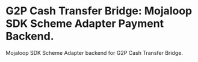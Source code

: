 # G2P Cash Transfer Bridge: Mojaloop SDK Scheme Adapter Payment Backend.

Mojaloop SDK Scheme Adapter backend for G2P Cash Transfer Bridge.
